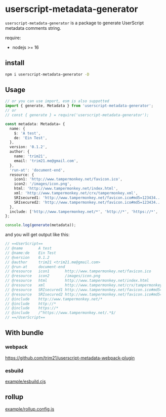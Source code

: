 # userscript-metadata-generator

`userscript-metadata-generator` is a package to generate UserScript metadata comments string.

require:

- nodejs >= 16

## install

```bash
npm i userscript-metadata-generator -D
```

## Usage

```typescript
// or you can use import, esm is also suppotted
import { generate, Metadata } from 'userscript-metadata-generator';
// or
// const { generate } = require('userscript-metadata-generator');

const metadata: Metadata= {
  name: {
    $: 'A test',
    de: 'Ein Test',
  },
  version: '0.1.2',
  author: {
    name: 'trim21',
    email: 'trim21.me@gmail.com',
  },
  'run-at': 'document-end',
  resource: {
    icon1: 'http://www.tampermonkey.net/favicon.ico',
    icon2: '/images/icon.png',
    html: 'http://www.tampermonkey.net/index.html',
    xml: 'http://www.tampermonkey.net/crx/tampermonkey.xml',
    SRIsecured1: 'http://www.tampermonkey.net/favicon.ico#md5=123434...',
    SRIsecured2: 'http://www.tampermonkey.net/favicon.ico#md5=123434...;sha256=234234...',
  },
  include: ['http://www.tampermonkey.net/*', 'http://*', 'https://*', '/^https://www.tampermonkey.net/.*$/'],
};

console.log(generate(metadata));
```

and you will get output like this:

```js
// ==UserScript==
// @name       A test
// @name:de    Ein Test
// @version    0.1.2
// @author     trim21 <trim21.me@gmail.com>
// @run-at     document-end
// @resource   icon1       http://www.tampermonkey.net/favicon.ico
// @resource   icon2       /images/icon.png
// @resource   html        http://www.tampermonkey.net/index.html
// @resource   xml         http://www.tampermonkey.net/crx/tampermonkey.xml
// @resource   SRIsecured1 http://www.tampermonkey.net/favicon.ico#md5=123434...
// @resource   SRIsecured2 http://www.tampermonkey.net/favicon.ico#md5=123434...;sha256=234234...
// @include    http://www.tampermonkey.net/*
// @include    http://*
// @include    https://*
// @include    /^https://www.tampermonkey.net/.*$/
// ==/UserScript==
```

## With bundle

### webpack

https://github.com/trim21/userscript-metadata-webpack-plugin

### esbuild

[example/esbuild.cjs](https://github.com/trim21/userscript-metadata-generator/blob/master/example/esbuild.cjs)

## rollup

[example/rollup.config.js](https://github.com/trim21/userscript-metadata-generator/blob/master/example/rollup.config.js)
